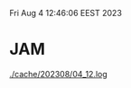 Fri Aug  4 12:46:06 EEST 2023
# JAM
<a href='./cache/202308/04_12.log'>./cache/202308/04_12.log</a>
